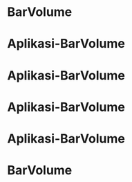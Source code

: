 # BarVolume
# Aplikasi-BarVolume
# Aplikasi-BarVolume
# Aplikasi-BarVolume
# Aplikasi-BarVolume
# BarVolume
